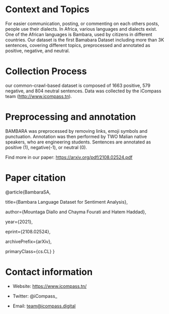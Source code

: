 # Context and Topics
For easier communication, posting, or commenting on each others posts, people use their dialects. In Africa, various languages and dialects exist. One of the African languages is Bambara, used by citizens in different countries. Our dataset is the first Bamabara Dataset including more than 3K sentences, covering different topics, preprocessed and annotated as positive, negative, and neutral.

# Collection Process
our common-crawl-based dataset is composed of 1663 positive, 579 negative, and 804 neutral sentences. 
Data was collected by the iCompass team (http://www.icompass.tn).

# Preprocessing and annotation
BAMBARA was preprocessed by removing links, emoji symbols and punctuation. Annotation was then performed by TWO Malian native speakers, who are engineering students. Sentences are annotated as positive (1), negative(-1), or neutral (0).

Find more in our paper: https://arxiv.org/pdf/2108.02524.pdf

# Paper citation
@article{BambaraSA,

   title={Bambara Language Dataset for Sentiment Analysis}, 
   
   author={Mountaga Diallo and Chayma Fourati and Hatem Haddad},
   
   year={2021},
   
   eprint={2108.02524},
   
   archivePrefix={arXiv},
   
   primaryClass={cs.CL}
}
# Contact information
* Website: https://www.icompass.tn/

* Twitter: @iCompass_

* Email: team@icompass.digital
